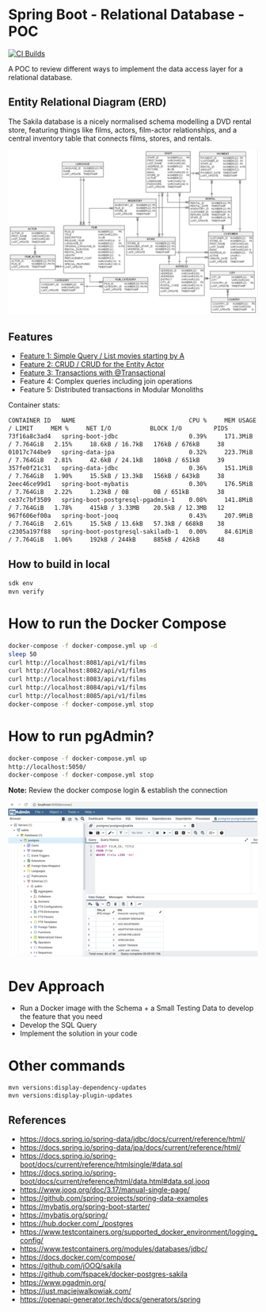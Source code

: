 # Spring Boot - Relational Database - POC

[![CI Builds](https://github.com/jabrena/spring-boot-postgresql/actions/workflows/build.yaml/badge.svg)](https://github.com/jabrena/spring-boot-postgresql/actions/workflows/build.yaml)

A POC to review different ways to implement
the data access layer for a relational database.

## Entity Relational Diagram (ERD)

The Sakila database is a nicely normalised schema modelling a DVD rental store, featuring things like films,
actors, film-actor relationships, and a central inventory table that connects films, stores, and rentals.

![](docs/erd.png)

## Features

- [Feature 1: Simple Query / List movies starting by A](docs/features/FEATURE_1.md)
- [Feature 2: CRUD / CRUD for the Entity Actor](docs/features/FEATURE_2.md)
- [Feature 3: Transactions with @Transactional](docs/features/FEATURE_3.md)
- Feature 4: Complex queries including join operations
- Feature 5: Distributed transactions in Modular Monoliths

Container stats:

```
CONTAINER ID   NAME                                CPU %     MEM USAGE / LIMIT     MEM %     NET I/O           BLOCK I/O         PIDS
73f16a8c3ad4   spring-boot-jdbc                    0.39%     171.3MiB / 7.764GiB   2.15%     18.6kB / 16.7kB   176kB / 676kB     38
01017c744be9   spring-data-jpa                     0.32%     223.7MiB / 7.764GiB   2.81%     42.6kB / 24.1kB   180kB / 651kB     39
357fe0f21c31   spring-data-jdbc                    0.36%     151.1MiB / 7.764GiB   1.90%     15.5kB / 13.3kB   156kB / 643kB     38
2eec46ce99d1   spring-boot-mybatis                 0.30%     176.5MiB / 7.764GiB   2.22%     1.23kB / 0B       0B / 651kB        38
ce37c7bf3509   spring-boot-postgresql-pgadmin-1    0.08%     141.8MiB / 7.764GiB   1.78%     415kB / 3.33MB    20.5kB / 12.3MB   12
967f606ef00a   spring-boot-jooq                    0.43%     207.9MiB / 7.764GiB   2.61%     15.5kB / 13.6kB   57.3kB / 668kB    38
c2305a197f88   spring-boot-postgresql-sakiladb-1   0.00%     84.61MiB / 7.764GiB   1.06%     192kB / 244kB     885kB / 426kB     48
```

## How to build in local

```bash
sdk env
mvn verify
```

# How to run the Docker Compose

```bash
docker-compose -f docker-compose.yml up -d
sleep 50
curl http://localhost:8081/api/v1/films
curl http://localhost:8082/api/v1/films
curl http://localhost:8083/api/v1/films
curl http://localhost:8084/api/v1/films
curl http://localhost:8085/api/v1/films
docker-compose -f docker-compose.yml stop
```

# How to run pgAdmin?

```bash
docker-compose -f docker-compose.yml up
http://localhost:5050/
docker-compose -f docker-compose.yml stop
```

**Note:** Review the docker compose login & establish the connection

![](docs/pgadmin.png)

# Dev Approach

- Run a Docker image with the Schema + a Small Testing Data to develop the feature that you need
- Develop the SQL Query
- Implement the solution in your code

# Other commands

```shell
mvn versions:display-dependency-updates
mvn versions:display-plugin-updates
```

## References

- https://docs.spring.io/spring-data/jdbc/docs/current/reference/html/
- https://docs.spring.io/spring-data/jpa/docs/current/reference/html/
- https://docs.spring.io/spring-boot/docs/current/reference/htmlsingle/#data.sql
- https://docs.spring.io/spring-boot/docs/current/reference/html/data.html#data.sql.jooq
- https://www.jooq.org/doc/3.17/manual-single-page/
- https://github.com/spring-projects/spring-data-examples
- https://mybatis.org/spring-boot-starter/
- https://mybatis.org/spring/
- https://hub.docker.com/_/postgres
- https://www.testcontainers.org/supported_docker_environment/logging_config/
- https://www.testcontainers.org/modules/databases/jdbc/
- https://docs.docker.com/compose/
- https://github.com/jOOQ/sakila
- https://github.com/fspacek/docker-postgres-sakila
- https://www.pgadmin.org/
- https://just.maciejwalkowiak.com/
- https://openapi-generator.tech/docs/generators/spring
